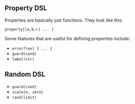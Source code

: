 ## Property DSL

Properties are basically just functions. They look like this:

    property{|a,b,c| ... }

Some features that are useful for defining properties include:

* `error?(ex) { ... }`
* `guard(cond)`
* `label(str)`

## Random DSL

* `guard(cond)`
* `scale(n, zero)`
* `rand(limit)`
